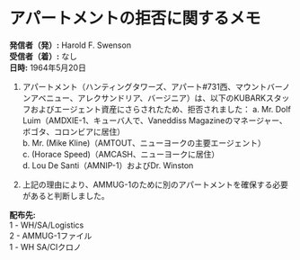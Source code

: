 # アパートメントの拒否に関するメモ

**発信者（発）:** Harold F. Swenson  
**受信者（着）:** なし  
**日時:** 1964年5月20日  

1. アパートメント（ハンティングタワーズ、アパート#731西、マウントバーノンアベニュー、アレクサンドリア、バージニア）は、以下のKUBARKスタッフおよびエージェント資産にさらされたため、拒否されました：
   a. Mr. Dolf Luim（AMDXIE-1、キューバ人で、Vaneddiss Magazineのマネージャー、ボゴタ、コロンビアに居住）  
   b. Mr. (Mike Kline)（AMTOUT、ニューヨークの主要エージェント）  
   c. (Horace Speed)（AMCASH、ニューヨークに居住）  
   d. Lou De Santi（AMNIP-1）およびDr. Winston  

2. 上記の理由により、AMMUG-1のために別のアパートメントを確保する必要があると判断しました。  

**配布先:**  
1 - WH/SA/Logistics  
2 - AMMUG-1ファイル  
1 - WH SA/CIクロノ